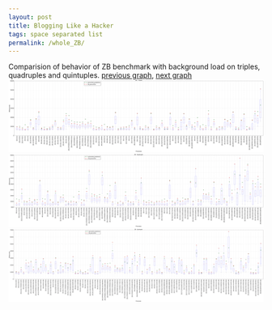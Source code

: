 ```yaml
---
layout: post
title: Blogging Like a Hacker
tags: space separated list
permalink: /whole_ZB/
---
```


Comparision of behavior of ZB benchmark with background load on triples, quadruples and quintuples.
[previous graph](../whole_SORTD/), [next graph](../whole_triple/)
<img src="./images/triple/ZB_box.png" alt="graph figure"><img src="./images/quadruple/ZB_box.png" alt="graph figure"><img src="./images/quintuple/ZB_box.png" alt="graph figure">